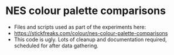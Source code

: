 # NES colour palette comparisons

* Files and scripts used as part of the experiments here:
* https://stickfreaks.com/colour/nes-colour-palette-comparisons
* This code is ugly.  Lots of cleanup and documentation required, scheduled for after data gathering. 
